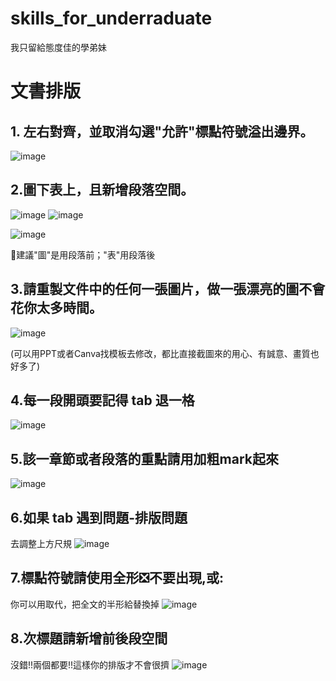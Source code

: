 # skills_for_underraduate
我只留給態度佳的學弟妹

# 文書排版
## 1. 左右對齊，並**取消**勾選"允許"標點符號溢出邊界。
![image](https://user-images.githubusercontent.com/46515944/203544906-c2364193-00d6-4cac-bfc3-ad46b0ac4081.png)

## 2.圖下表上，且新增段落空間。

![image](https://user-images.githubusercontent.com/46515944/203545121-57a26177-e13b-4f72-89fc-11ea42e0bc50.png)
![image](https://user-images.githubusercontent.com/46515944/203545095-e22770b6-727c-4356-b508-13e8d7b7fd1d.png)

![image](https://user-images.githubusercontent.com/46515944/203545627-ffa69376-6603-456c-adcc-ff65175ed646.png)

🥨建議"圖"是用段落前；"表"用段落後

## 3.請重製文件中的任何一張圖片，做一張漂亮的圖不會花你太多時間。
![image](https://user-images.githubusercontent.com/46515944/203545512-bde543a2-5c04-4eb3-be8f-d5eacb30a7cc.png)

(可以用PPT或者Canva找模板去修改，都比直接截圖來的用心、有誠意、畫質也好多了)

## 4.每一段開頭要記得 tab 退一格
![image](https://user-images.githubusercontent.com/46515944/203546060-d41aa794-9ed7-4071-90e6-56f4cd46c53e.png)

## 5.該一章節或者段落的重點請用加粗mark起來
![image](https://user-images.githubusercontent.com/46515944/203546182-dcfc23e6-5ede-4be1-ad24-81f63f319e6f.png)

## 6.如果 tab 遇到問題-排版問題
去調整上方尺規
![image](https://user-images.githubusercontent.com/46515944/203546552-f3fa4c68-2fb5-45c0-960f-8813340a9b63.png)

## 7.標點符號請使用**全形**❎不要出現,或:
你可以用取代，把全文的半形給替換掉
![image](https://user-images.githubusercontent.com/46515944/203546870-b9d9fe81-243f-4d08-b384-05ac821fb10f.png)

## 8.次標題請新增前後段空間
沒錯!!兩個都要!!這樣你的排版才不會很擠
![image](https://user-images.githubusercontent.com/46515944/203547029-f8a8628a-4f41-4d71-8fed-a38b2ad24f9d.png)


